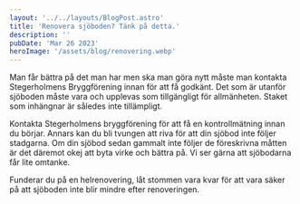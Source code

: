 ```yaml
---
layout: '../../layouts/BlogPost.astro'
title: 'Renovera sjöboden? Tänk på detta.'
description: ''
pubDate: 'Mar 26 2023'
heroImage: '/assets/blog/renovering.webp'
---
```


Man får bättra på det man har men ska man göra nytt måste man kontakta Stegerholmens Bryggförening innan för att få godkänt. Det som är utanför sjöboden måste vara och upplevas som tillgängligt för allmänheten. Staket som inhängnar är således inte tillämpligt.

Kontakta Stegerholmens bryggförening för att få en kontrollmätning innan du börjar. Annars kan du bli tvungen att riva för att din sjöbod inte följer stadgarna. Om din sjöbod sedan gammalt inte följer de föreskrivna måtten är det däremot okej att byta virke och bättra på. Vi ser gärna att sjöbodarna får lite omtanke.

Funderar du på en helrenovering, låt stommen vara kvar för att vara säker på att sjöboden inte blir mindre efter renoveringen.
